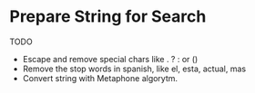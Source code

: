 # Prepare String for Search

TODO

* Escape and remove special chars like . ? : or ()
* Remove the stop words in spanish, like el, esta, actual, mas
* Convert string with Metaphone algorytm.